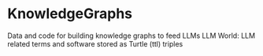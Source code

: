# KnowledgeGraphs
Data and code for building knowledge graphs to feed LLMs
LLM World: LLM related terms and software stored as Turtle (ttl) triples
